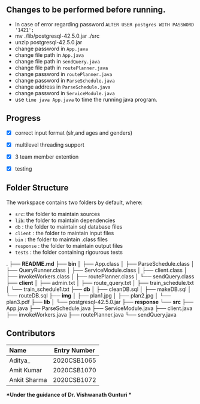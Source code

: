## Changes to be performed before running.
- In case of error regarding password ```ALTER USER postgres WITH PASSWORD '1421';```
- mv ./lib/postgresql-42.5.0.jar ./src
- unzip postgresql-42.5.0.jar
- change password in ```App.java```
- change file path in ```App.java```
- change file path in ```sendQuery.java```
- change file path in ```routePlanner.java```
- change password in ```routePlanner.java```
- change password in ```ParseSchedule.java```
- change address in ```ParseSchedule.java```
- change password in ```ServiceModule.java```
- use ```time java App.java``` to time the running java program.

## Progress 
- [x] correct input format (slr,and ages and genders)
- [x] multilevel threading support
- [x] 3 team member extention
- [x] testing


## Folder Structure

The workspace contains two folders by default, where:

- `src`: the folder to maintain sources
- `lib`: the folder to maintain dependencies
- `db` : the folder to maintain sql database files
- `client` : the folder to maintain input files 
- `bin` : the folder to maintain .class files
- `response` : the folder to maintain output files 
- `tests` : the folder containing rigourous tests
  
.
├── **README.md**
├── **bin**
│   ├── App.class
│   ├── ParseSchedule.class
│   ├── QueryRunner.class
│   ├── ServiceModule.class
│   ├── client.class
│   ├── invokeWorkers.class
│   ├── routePlanner.class
│   └── sendQuery.class
├── **client**
│   ├── admin.txt
│   ├── route_query.txt
│   ├── train_schedule.txt
│   └── train_schedule1.txt
├── **db**
│   ├── cleanDB.sql
│   ├── makeDB.sql
│   └── routeDB.sql
├── **img**
│   ├── plan1.jpg
│   ├── plan2.jpg
│   └── plan3.pdf
├── **lib**
│   └── postgresql-42.5.0.jar
├── **response**
└── **src**
    ├── App.java
    ├── ParseSchedule.java
    ├── ServiceModule.java
    ├── client.java
    ├── invokeWorkers.java
    ├── routePlanner.java
    └── sendQuery.java

## Contributors  
| **Name**      | **Entry Number** | 
| :---        |    :----:   |  
| Aditya_      | 2020CSB1065      | 
| Amit Kumar   | 2020CSB1070        | 
| Ankit Sharma      | 2020CSB1072       |


<b>*Under the guidance of Dr. Vishwanath Gunturi *</b>



